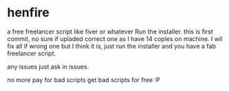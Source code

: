 # henfire
a free freelancer script like fiver or whatever
Run the installer. this is first commit, no sure if upladed correct one as I have 14 copies on machine. I wil fix all if wrong one but I think it is, just run the installer and you have a fab freelancer script.

any issues just ask in issues. 

no more pay for bad scripts get bad scripts for free :P
